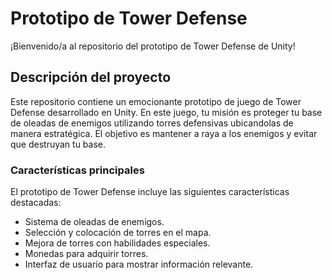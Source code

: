 # Prototipo de Tower Defense

¡Bienvenido/a al repositorio del prototipo de Tower Defense de Unity!


## Descripción del proyecto

Este repositorio contiene un emocionante prototipo de juego de Tower Defense desarrollado en Unity. En este juego, tu misión es proteger tu base de oleadas de enemigos utilizando torres defensivas ubicandolas de manera estratégica. El objetivo es mantener a raya a los enemigos y evitar que destruyan tu base.

### Características principales

El prototipo de Tower Defense incluye las siguientes características destacadas:

- Sistema de oleadas de enemigos.
- Selección y colocación de torres en el mapa.
- Mejora de torres con habilidades especiales.
- Monedas para adquirir torres.
- Interfaz de usuario para mostrar información relevante.
